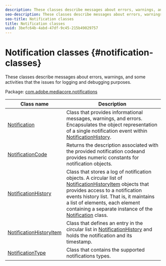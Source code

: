 ```yaml
---
description: These classes describe messages about errors, warnings, and some activities that the issues for logging and debugging purposes.
seo-description: These classes describe messages about errors, warnings, and some activities that the issues for logging and debugging purposes.
seo-title: Notification classes
title: Notification classes
uuid: 3befc64b-4abd-47df-9c45-215b49029757
---
```


# Notification classes {#notification-classes}

These classes describe messages about errors, warnings, and some activities that the issues for logging and debugging purposes.

 Package: [com.adobe.mediacore.notifications](https://help.adobe.com/en_US/primetime/api/psdk/asdoc-dhls_1.4/com/adobe/mediacore/notifications/package-detail.html) 

|  Class name  | Description  |
|---|---|
| [Notification](https://help.adobe.com/en_US/primetime/api/psdk/asdoc-dhls_1.4/com/adobe/mediacore/notifications/Notification.html)  |Class that provides informational messages, warnings, and errors. Encapsulates the object representation of a single notification event within [NotificationHistory](https://help.adobe.com/en_US/primetime/api/psdk/asdoc-dhls_1.4/com/adobe/mediacore/notifications/NotificationHistory.html).  |
| [NotificationCode](https://help.adobe.com/en_US/primetime/api/psdk/asdoc-dhls_1.4/com/adobe/mediacore/notifications/NotificationCode.html)  | Returns the description associated with the provided notification codeand provides numeric constants for notification objects.  |
| [NotificationHistory](https://help.adobe.com/en_US/primetime/api/psdk/asdoc-dhls_1.4/com/adobe/mediacore/notifications/NotificationHistory.html)  |Class that stores a log of notification objects. A circular list of [NotificationHistoryItem](https://help.adobe.com/en_US/primetime/api/psdk/asdoc-dhls_1.4/com/adobe/mediacore/notifications/NotificationHistoryItem.html) objects that provides access to a notification events history list. That is, it maintains a list of elements, each element containing a separate instance of the [Notification](https://help.adobe.com/en_US/primetime/api/psdk/asdoc-dhls_1.4/com/adobe/mediacore/notifications/Notification.html) class.  |
| [NotificationHistoryItem](https://help.adobe.com/en_US/primetime/api/psdk/asdoc-dhls_1.4/com/adobe/mediacore/notifications/NotificationHistoryItem.html)  |Class that defines an entry in the circular list in [NotificationHistory](https://help.adobe.com/en_US/primetime/api/psdk/asdoc-dhls_1.4/com/adobe/mediacore/notifications/NotificationHistory.html) and holds the notification and its timestamp.  |
| [NotificationType](https://help.adobe.com/en_US/primetime/api/psdk/asdoc-dhls_1.4/com/adobe/mediacore/notifications/NotificationType.html)  | Class that contains the supported notifications types.  |

